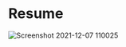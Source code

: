 # Resume
![Screenshot 2021-12-07 110025](https://user-images.githubusercontent.com/65111871/144989635-7ffd390e-79d7-4c06-9e36-d2d2a8da295a.png)
